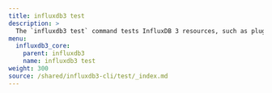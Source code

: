 ```yaml
---
title: influxdb3 test
description: >
  The `influxdb3 test` command tests InfluxDB 3 resources, such as plugins.
menu:
  influxdb3_core:
    parent: influxdb3
    name: influxdb3 test
weight: 300
source: /shared/influxdb3-cli/test/_index.md
---
```


<!--
The content of this file is at content/shared/influxdb3-cli/test/_index.md
-->
